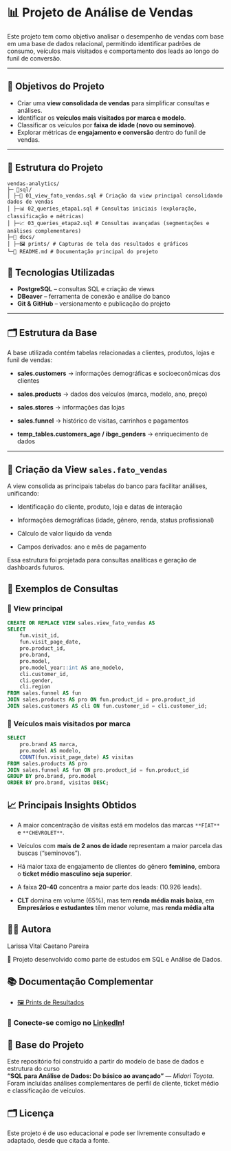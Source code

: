 # 📊 Projeto de Análise de Vendas

Este projeto tem como objetivo analisar o desempenho de vendas com base em uma base de dados relacional, permitindo identificar padrões de consumo, veículos mais visitados e comportamento dos leads ao longo do funil de conversão.

---

## 🧠 Objetivos do Projeto

- Criar uma **view consolidada de vendas** para simplificar consultas e análises.
- Identificar os **veículos mais visitados por marca e modelo**.
- Classificar os veículos por **faixa de idade (novo ou seminovo)**.
- Explorar métricas de **engajamento e conversão** dentro do funil de vendas.

---

## 📂 Estrutura do Projeto
```
vendas-analytics/
├─ 📂sql/
│ ├─🧩 01_view_fato_vendas.sql # Criação da view principal consolidando dados de vendas
│ ├─📊 02_queries_etapa1.sql # Consultas iniciais (exploração, classificação e métricas)
│ ├─📈 03_queries_etapa2.sql # Consultas avançadas (segmentações e análises complementares)
├─📄 docs/
│ ├─🖼️ prints/ # Capturas de tela dos resultados e gráficos 
└─🧾 README.md # Documentação principal do projeto
```

## 🧩 Tecnologias Utilizadas

- **PostgreSQL** – consultas SQL e criação de views
- **DBeaver** – ferramenta de conexão e análise do banco
- **Git & GitHub** – versionamento e publicação do projeto

---
## 🗂️ Estrutura da Base
A base utilizada contém tabelas relacionadas a clientes, produtos, lojas e funil de vendas:

* **sales.customers** → informações demográficas e socioeconômicas dos clientes

* **sales.products** → dados dos veículos (marca, modelo, ano, preço)

* **sales.stores** → informações das lojas

* **sales.funnel** → histórico de visitas, carrinhos e pagamentos

* **temp_tables.customers_age / ibge_genders** → enriquecimento de dados
---
## 🧩 Criação da View `sales.fato_vendas`
A view consolida as principais tabelas do banco para facilitar análises, unificando:

* Identificação do cliente, produto, loja e datas de interação

* Informações demográficas (idade, gênero, renda, status profissional)

* Cálculo de valor líquido da venda

* Campos derivados: ano e mês de pagamento

Essa estrutura foi projetada para consultas analíticas e geração de dashboards futuros.
## 🧾 Exemplos de Consultas

### 🔹 View principal
```sql
CREATE OR REPLACE VIEW sales.view_fato_vendas AS
SELECT
    fun.visit_id,
    fun.visit_page_date,
    pro.product_id,
    pro.brand,
    pro.model,
    pro.model_year::int AS ano_modelo,
    cli.customer_id,
    cli.gender,
    cli.region
FROM sales.funnel AS fun
JOIN sales.products AS pro ON fun.product_id = pro.product_id
JOIN sales.customers AS cli ON fun.customer_id = cli.customer_id;
```

### 🔹 Veículos mais visitados por marca
```sql
SELECT
    pro.brand AS marca,
    pro.model AS modelo,
    COUNT(fun.visit_page_date) AS visitas
FROM sales.products AS pro
JOIN sales.funnel AS fun ON pro.product_id = fun.product_id
GROUP BY pro.brand, pro.model
ORDER BY pro.brand, visitas DESC;
```
## 📈 Principais Insights Obtidos

* A maior concentração de visitas está em modelos das marcas `**FIAT**` e `**CHEVROLET**`.

* Veículos com **mais de 2 anos de idade** representam a maior parcela das buscas (“seminovos”).

* Há maior taxa de engajamento de clientes do gênero **feminino**, embora o **ticket médio masculino seja superior**.

* A faixa **20-40** concentra a maior parte dos leads: (10.926 leads).

* **CLT** domina em volume (65%), mas tem **renda média mais baixa**, em **Empresários e estudantes** têm menor volume, mas **renda média alta**

## 👩‍💻 Autora

Larissa Vital Caetano Pareira

📍 Projeto desenvolvido como parte de estudos em SQL e Análise de Dados.

## 📚 Documentação Complementar

- [🖼️ Prints de Resultados](docs/prints/)


### 🔗 **Conecte-se comigo no [LinkedIn](https://www.linkedin.com/in/larissavital/)!**

## 🧩 Base do Projeto

Este repositório foi construído a partir do modelo de base de dados e estrutura do curso  
**“SQL para Análise de Dados: Do básico ao avançado”** — *Midori Toyota*.  
Foram incluídas análises complementares de perfil de cliente, ticket médio e classificação de veículos.

## 🗂️ Licença
Este projeto é de uso educacional e pode ser livremente consultado e adaptado, desde que citada a fonte.